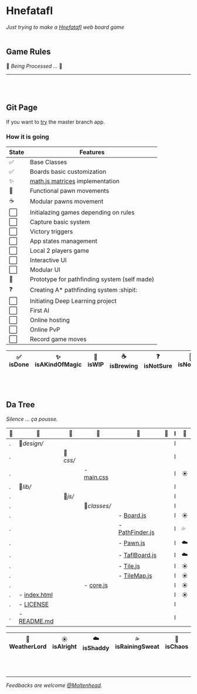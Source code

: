 # Hnefatafl
*Just trying to make a [Hnefatafl](https://en.wikipedia.org/wiki/Tafl_games) web board game*
<br/><br/>

## Game Rules
:construction:  *Being Processed ...*  :construction:
<hr/>
<br/><br/>

## Git Page
If you want to [try](https://moltenhead.github.io/Hnefatafl) the master branch app.
<br/>

### How it is going
State | Features
------|---------
:white_check_mark:| Base Classes
:white_check_mark:| Boards basic customization
:sparkles:| [math.js matrices](http://mathjs.org/docs/datatypes/matrices.html) implementation
:construction:| Functional pawn movements
:coffee:| Modular pawns movement
 :white_large_square:| Initialazing games depending on rules
 :white_large_square:| Capture basic system
 :white_large_square:| Victory triggers
 :white_large_square:| App states management
 :white_large_square:| Local 2 players game
 :white_large_square:| Interactive UI
 :white_large_square:| Modular UI
:construction:| Prototype for pathfinding system (self made)
:question:| Creating A* pathfinding system :shipit:
 :white_large_square:| Initiating Deep Learning project
 :white_large_square:| First AI
 :white_large_square:| Online hosting
 :white_large_square:| Online PvP
 :white_large_square:| Record game moves

:white_check_mark: isDone|:sparkles: isAKindOfMagic|:construction: isWIP|:coffee: isBrewing|:question: isNotSure| :white_large_square: isNotMade
-|-|-|-|-|-

<br/><br/>

## Da Tree
*Silence ... ça pousse.*

:deciduous_tree:|:evergreen_tree:|:ear_of_rice:|:blossom:|:herb:|:seedling:|I|:frog:
-|-|-|-|-|-|-|-
.|:file_folder:*design/*|||||I|
.||:file_folder:*css/*||||I|
.|||- [main.css](https://github.com/Moltenhead/Hnefatafl/tree/master/design/css/main.css)|||I|:sunny:
.|:file_folder:*lib/*|||||I|
.||:file_folder:*js/*||||I|
.|||:file_folder:*classes/*|||I|
.||||- [Board.js](https://github.com/Moltenhead/Hnefatafl/tree/master/lib/js/classes/Board.js)||I|:sunny:
.||||- [PathFinder.js](https://github.com/Moltenhead/Hnefatafl/tree/master/lib/js/classes/PathFinder.js)||I|:sweat_drops:
.||||- [Pawn.js](https://github.com/Moltenhead/Hnefatafl/tree/master/lib/js/classes/Pawn.js)||I|:cloud:
.||||- [TaflBoard.js](https://github.com/Moltenhead/Hnefatafl/tree/master/lib/js/classes/TaflBoard.js)||I|:cloud:
.||||- [Tile.js](https://github.com/Moltenhead/Hnefatafl/tree/master/lib/js/classes/Tile.js)||I|:sunny:
.||||- [TileMap.js](https://github.com/Moltenhead/Hnefatafl/tree/master/lib/js/classes/TileMap.js)||I|:sunny:
.|||- [core.js](https://github.com/Moltenhead/Hnefatafl/tree/master/lib/js/core.js)|||I|:sunny:
.|- [index.html](https://github.com/Moltenhead/Hnefatafl/tree/master/index.html)|||||I|:sunny:
.|- [LICENSE](https://github.com/Moltenhead/Hnefatafl/tree/master/LICENSE)|||||I|
.|- [README.md](https://github.com/Moltenhead/Hnefatafl/tree/master/README.md)|||||I|

:frog: WeatherLord|:sunny: isAlright|:cloud: isShaddy|:sweat_drops: isRainingSweat|:ocean: isChaos
-|-|-|-|-

<br/><br/>
<hr/>

*Feedbacks are welcome [@Moltenhead](https://github.com/Moltenhead).*

